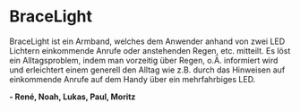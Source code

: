 # BraceLight
BraceLight ist ein Armband, welches dem Anwender anhand von zwei LED Lichtern einkommende Anrufe oder anstehenden Regen, etc. mitteilt.
Es löst ein Alltagsproblem, indem man vorzeitig über Regen, o.Ä. informiert wird und erleichtert einem generell den Alltag wie z.B. durch das Hinweisen auf einkommende Anrufe auf dem Handy über ein mehrfahrbiges LED.

**- René, Noah, Lukas, Paul, Moritz**
